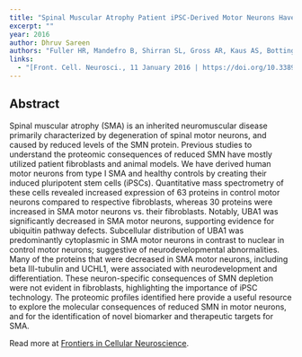 ```yaml
---
title: "Spinal Muscular Atrophy Patient iPSC-Derived Motor Neurons Have Reduced Expression of Proteins Important in Neuronal Development"
excerpt: ""
year: 2016
author: Dhruv Sareen
authors: "Fuller HR, Mandefro B, Shirran SL, Gross AR, Kaus AS, Botting CH, Morris GE, Sareen D."
links:
  - "[Front. Cell. Neurosci., 11 January 2016 | https://doi.org/10.3389/fncel.2015.00506](http://journal.frontiersin.org/article/10.3389/fncel.2015.00506/full)"
---
```



## Abstract

Spinal muscular atrophy (SMA) is an inherited neuromuscular disease primarily characterized by degeneration of spinal motor neurons, and caused by reduced levels of the SMN protein. Previous studies to understand the proteomic consequences of reduced SMN have mostly utilized patient fibroblasts and animal models. We have derived human motor neurons from type I SMA and healthy controls by creating their induced pluripotent stem cells (iPSCs). Quantitative mass spectrometry of these cells revealed increased expression of 63 proteins in control motor neurons compared to respective fibroblasts, whereas 30 proteins were increased in SMA motor neurons vs. their fibroblasts. Notably, UBA1 was significantly decreased in SMA motor neurons, supporting evidence for ubiquitin pathway defects. Subcellular distribution of UBA1 was predominantly cytoplasmic in SMA motor neurons in contrast to nuclear in control motor neurons; suggestive of neurodevelopmental abnormalities. Many of the proteins that were decreased in SMA motor neurons, including beta III-tubulin and UCHL1, were associated with neurodevelopment and differentiation. These neuron-specific consequences of SMN depletion were not evident in fibroblasts, highlighting the importance of iPSC technology. The proteomic profiles identified here provide a useful resource to explore the molecular consequences of reduced SMN in motor neurons, and for the identification of novel biomarker and therapeutic targets for SMA.

Read more at [Frontiers in Cellular Neuroscience](http://journal.frontiersin.org/article/10.3389/fncel.2015.00506/full).

